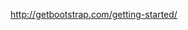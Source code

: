 <!-- Check updates -->
http://getbootstrap.com/getting-started/ 

<!-- Latest compiled and minified CSS -->
<link rel="stylesheet" href="https://maxcdn.bootstrapcdn.com/bootstrap/3.3.2/css/bootstrap.min.css">

<!-- Optional theme -->
<link rel="stylesheet" href="https://maxcdn.bootstrapcdn.com/bootstrap/3.3.2/css/bootstrap-theme.min.css">

<!-- Latest compiled and minified JavaScript -->
<script src="https://maxcdn.bootstrapcdn.com/bootstrap/3.3.2/js/bootstrap.min.js"></script>
